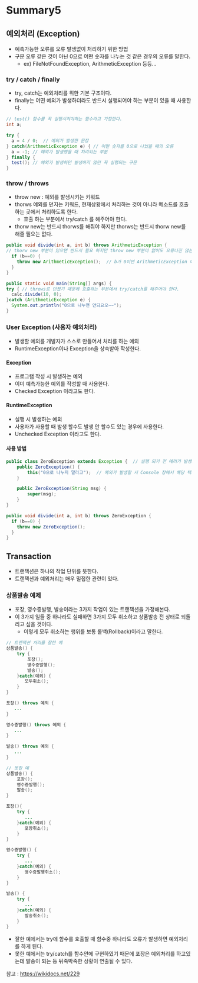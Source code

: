 # Summary5

## 예외처리 (Exception)
- 예측가능한 오류를 오류 발생없이 처리하기 위한 방법
- 구문 오류 같은 것이 아닌 0으로 어떤 숫자를 나누는 것 같은 경우의 오류를 말한다.
  - ex) FileNotFoundException, ArithmeticException 등등...

### try / catch / finally
- try, catch는 예외처리를 위한 기본 구조이다.
- finally는 어떤 예외가 발생하더라도 반드시 실행되어야 하는 부분이 있을 때 사용한다.

```java
// test() 함수를 꼭 실행시켜야하는 함수라고 가정한다.
int a;

try {
  a = 4 / 0;  // 예외가 발생한 문장
} catch(ArithmeticException e) { // 어떤 숫자를 0으로 나눴을 때의 오류
  a = -1; // 예외가 발생했을 때 처리되는 부분
} finally {
  test(); // 예외가 발생하던 발생하지 않던 꼭 실행되는 구문
}
```

### throw / throws
- throw new : 예외를 발생시키는 키워드
- thorws 예외를 던지는 키워드, 현재상황에서 처리하는 것이 아니라 메소드를 호출하는 곳에서 처리하도록 한다.
  - 호출 하는 부분에서 try/catch 를 해주어야 한다.
- thorw new는 반드시 thorws를 해줘야 하지만 thorws는 반드시 thorw new를 해줄 필요는 없다.

```java
public void divide(int a, int b) throws ArithmeticException { 
// thorw new 부분이 있으면 반드시 필요 하지만 throw new 부분이 없어도 오류나진 않는다.
  if (b==0) {
    throw new ArithmeticException();  // b가 0이면 ArithmeticException 예외를 발생시킨다. 
  }
}

public static void main(String[] args) {
try { // throws로 던졌기 때문에 호출하는 부분에서 try/catch를 해주어야 한다.
  calc.divide(10, 0);
}catch (ArithmeticException e) {
  System.out.println("0으로 나누면 안되요오~~");
}
```

### User Exception (사용자 예외처리)
- 발생할 예외를 개발자가 스스로 만들어서 처리를 하는 예외
- RuntimeException이나 Exception을 상속받아 작성한다.

#### Exception
- 프로그램 작성 시 발생하는 예외
- 이미 예측가능한 예외를 작성할 때 사용한다.
- Checked Exception 이라고도 한다.

#### RuntimeException
- 실행 시 발생하는 예외
- 사용자가 사용할 때 발생 할수도 발생 안 할수도 있는 경우에 사용한다.
- Unchecked Exception 이라고도 한다.

#### 사용 방법
```java
public class ZeroException extends Exception {	// 실행 되기 전 에러가 발생한다.
	public ZeroException() {
		this("0으로 나누지 말라고");  // 예외가 발생할 시 Console 창에서 해당 텍스트를 볼 수 있다.
	}

	public ZeroException(String msg) {
		super(msg);
	}
}

public void divide(int a, int b) throws ZeroException { 
  if (b==0) {
    throw new ZeroException(); 
  }
}
```

## Transaction
- 트랜잭션은 하나의 작업 단위를 뜻한다.
- 트랜잭션과 예외처리는 매우 밀접한 관련이 있다.

### 상품발송 예제
- 포장, 영수증발행, 발송이라는 3가지 작업이 있는 트랜잭션을 가정해본다.
- 이 3가지 일들 중 하나라도 실패하면 3가지 모두 취소하고 상품발송 전 상태로 되돌리고 싶을 것이다.
	- 이렇게 모두 취소하는 행위를 보통 롤백(Rollback)이라고 말한다.

```java
// 트랜잭션 처리를 잘한 예
상품발송() {
    try {
        포장();
        영수증발행();
        발송();
    }catch(예외) {
       모두취소();
    }
}

포장() throws 예외 {
   ...
}

영수증발행() throws 예외 {
   ...
}

발송() throws 예외 {
   ...
}

// 못한 예
상품발송() {
    포장();
    영수증발행();
    발송();
}

포장(){
    try {
       ...
    }catch(예외) {
       포장취소();
    }
}

영수증발행() {
    try {
       ...
    }catch(예외) {
       영수증발행취소();
    }
}

발송() {
    try {
       ...
    }catch(예외) {
       발송취소();
    }
} 
```

- 잘한 예에서는 try에 함수를 호출할 때 함수중 하나라도 오류가 발생하면 예외처리를 하게 된다.
- 못한 예에서는 try/catch를 함수안에 구현하였기 때문에 포장은 예외처리를 하고있는데 발송이 되는 등 뒤죽박죽한 상황이 연출될 수 있다.

참고 : https://wikidocs.net/229
